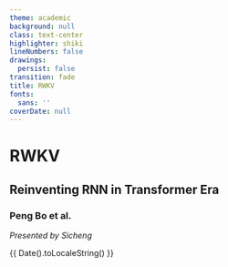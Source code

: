 ```yaml
---
theme: academic
background: null
class: text-center
highlighter: shiki
lineNumbers: false
drawings:
  persist: false
transition: fade
title: RWKV
fonts: 
  sans: ''
coverDate: null
---
```


# RWKV

## Reinventing RNN in Transformer Era

<div class='p-3'></div>

### Peng Bo et al.

<div class='p-3'></div>

*Presented by Sicheng*

{{ Date().toLocaleString() }}